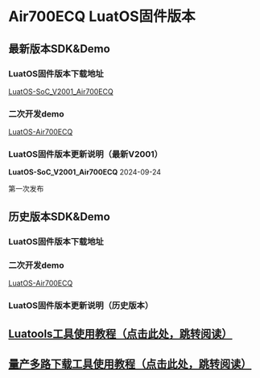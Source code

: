 # Air700ECQ LuatOS固件版本

## 最新版本SDK&Demo

### LuatOS固件版本下载地址

[LuatOS-SoC_V2001_Air700ECQ](https://gitee.com/openLuat/LuatOS/releases/download/v2001.ec7xx.release/LuatOS-SoC_V2001_Air700ECQ.soc)

### 二次开发demo

[LuatOS-Air700ECQ](https://gitee.com/openLuat/LuatOS-Air700ECQ)

### LuatOS固件版本更新说明（最新V2001）

**LuatOS-SoC_V2001_Air700ECQ** 2024-09-24

第一次发布

## 历史版本SDK&Demo

### LuatOS固件版本下载地址

### 二次开发demo

[LuatOS-Air700ECQ](https://gitee.com/openLuat/LuatOS-Air700ECQ)

### LuatOS固件版本更新说明（历史版本）

## [Luatools工具使用教程（点击此处，跳转阅读）](https://docs.openluat.com/Luatools/)

## [量产多路下载工具使用教程（点击此处，跳转阅读）](https://docs.openluat.com/multi_download/)
